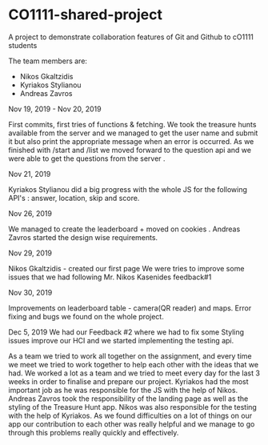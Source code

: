 # CO1111-shared-project
A project to demonstrate collaboration features of Git and Github to cO1111 students 

The team members are: 
- Nikos Gkaltzidis
- Kyriakos Stylianou
- Andreas Zavros

Nov 19, 2019 -
Nov 20, 2019

First commits, first tries of functions & fetching. We took the treasure hunts available from the server
and we managed to get the user name and submit it but also print the appropriate message when an error is occurred.
As we finished with /start and /list we moved forward to the question api and we were able to get the questions
from the server .


Nov 21, 2019 

Kyriakos Stylianou did a big progress with the whole JS for the following API's : answer, location, skip and score.


Nov 26, 2019

We managed to create the leaderboard + moved on cookies .
Andreas Zavros started the design wise requirements.

Nov 29, 2019

Nikos Gkaltzidis - created our first page
We were tries to improve some issues that we had following Mr. Nikos Kasenides feedback#1

Nov 30, 2019

Improvements on leaderboard table - camera(QR reader) and maps. 
Error fixing and bugs we found on the whole project. 

Dec 5, 2019
We had our Feedback #2 where we had to fix some Styling issues improve our HCI and we started 
implementing the testing api. 


As a team we tried to work all together on the assignment, and every time we meet we tried to work
together to help each other with the ideas that we had. We worked a lot as a team and we tried to meet
every day for the last 3 weeks in order to finalise and prepare our project. Kyriakos had the most important
job as he was responsible for the JS with the help of Nikos. Andreas Zavros took the responsibility of 
the landing page as well as the styling of the Treasure Hunt app. Nikos was also responsible for the testing
with the help of Kyriakos. As we found difficulties on a lot of things on our app our contribution to each other
was really helpful and we manage to go through this problems really quickly and effectively.



 